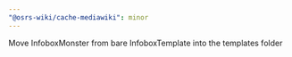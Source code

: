 ```yaml
---
"@osrs-wiki/cache-mediawiki": minor
---
```


Move InfoboxMonster from bare InfoboxTemplate into the templates folder

